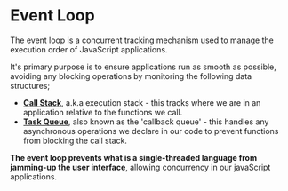 # Event Loop

The event loop is a concurrent tracking mechanism used to manage the execution order of JavaScript applications.

It's primary purpose is to ensure applications run as smooth as possible, avoiding any blocking operations by monitoring the following data structures;

- [**Call Stack**](call-stack), a.k.a execution stack - this tracks where we are in an application relative to the functions we call.
- [**Task Queue**](task-queue), also known as the 'callback queue' - this handles any asynchronous operations we declare in our code to prevent functions from blocking the call stack.

**The event loop prevents what is a single-threaded language from jamming-up the user interface**, allowing concurrency in our javaScript applications.
